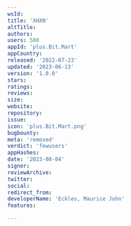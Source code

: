 ```yaml
---
wsId: 
title: 'XHXN'
altTitle: 
authors: 
users: 500
appId: 'plus.Bit.Mart'
appCountry: 
released: '2022-07-23'
updated: '2023-06-13'
version: '1.0.0'
stars: 
ratings: 
reviews: 
size: 
website: 
repository: 
issue: 
icon: 'plus.Bit.Mart.png'
bugbounty: 
meta: 'removed'
verdict: 'fewusers'
appHashes: 
date: '2023-08-04'
signer: 
reviewArchive: 
twitter: 
social: 
redirect_from: 
developerName: 'Eckles, Maurice John'
features: 

---
```


